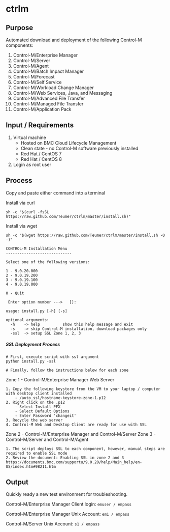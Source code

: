 # ctrlm

## Purpose

Automated download and deployment of the following Control-M components:
1. Control-M/Enterprise Manager
2. Control-M/Server
3. Control-M/Agent
4. Control-M/Batch Impact Manager
5. Control-M/Forecast
6. Control-M/Self Service
7. Control-M/Workload Change Manager
8. Control-M/Web Services, Java, and Messaging
9. Control-M/Advanced File Transfer
10. Control-M/Managed File Transfer
11. Control-M/Application Pack


## Input / Requirements
1. Virtual machine
   - Hosted on BMC Cloud Lifecycle Management
   - Clean state - no Control-M software previously installed
   - Red Hat / CentOS 7
   - Red Hat / CentOS 8
2. Login as root user


## Process
Copy and paste either command into a terminal

Install via curl
```
sh -c "$(curl -fsSL https://raw.github.com/Teumer/ctrlm/master/install.sh)"
```

Install via wget
```
sh -c "$(wget https://raw.github.com/Teumer/ctrlm/master/install.sh -O -)"
```

```
CONTROL-M Installation Menu
-----------------------------

Select one of the following versions:

1 - 9.0.20.000
2 - 9.0.19.200
3 - 9.0.19.100
4 - 9.0.19.000

0 - Quit

 Enter option number --->   []:
```


```
usage: install.py [-h] [-s]

optional arguments:
  -h    -> help          show this help message and exit
  -s    -> skip Control-M installation, download packages only
  -ssl  -> setup SSL Zone 1, 2, 3
```

##### SSL Deployment Process

```
# First, execute script with ssl argument
python install.py -ssl

# Finally, follow the instructions below for each zone
```

Zone 1 - Control-M/Enterprise Manager Web Server
```
1. Copy the following keystore from the VM to your laptop / computer with desktop client installed
    - /auto_ssl/hostname-keystore-zone-1.p12
2. Right click on the .p12
    - Select Install PFX
    - Select Default Options
    - Enter Password 'changeit'
3. Recycle the web server
4. Control-M Web and Desktop Client are ready for use with SSL
```

Zone 2 - Control-M/Enterprise Manager and Control-M/Server
Zone 3 - Control-M/Server and Control-M/Agent
```
1. The script deploys SSL to each component, however, manual steps are required to enable SSL mode
2. Review the document: Enabling SSL in zone 2 and 3
https://documents.bmc.com/supportu/9.0.20/help/Main_help/en-US/index.htm#98211.htm
```

## Output
Quickly ready a new test environment for troubleshooting.

Control-M/Enterprise Manager Client login: 
```emuser / empass```

Control-M/Enterprise Manager Unix Account: ```em1 / empass```

Control-M/Server Unix Account: ```s1 / empass```

